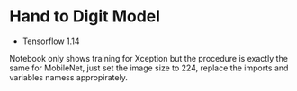 # Hand to Digit Model

* Tensorflow 1.14

Notebook only shows training for Xception but the procedure is exactly the same for MobileNet, just set the image size to 224, replace the imports and variables namess appropirately.
